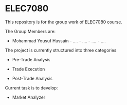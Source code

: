 # ELEC7080

This repository is for the group work of ELEC7080 course.

The Group Members are:
- Mohammad Yousuf Hussain  - .... - .... - .... - ....


The project is currently structured into three categories

- Pre-Trade Analysis

- Trade Execution

- Post-Trade Analysis

Current task is to develop:
- Market Analyzer


